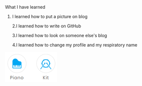 What I have learned



1. I learned how to put a picture on blog



   2.I learned how to write on GitHub 



   3.I learned how to look on someone else's blog



   4.I learned how to change my profile and my respiratory name

![image-20200502115139953](../images/image-20200502115139953.png)
